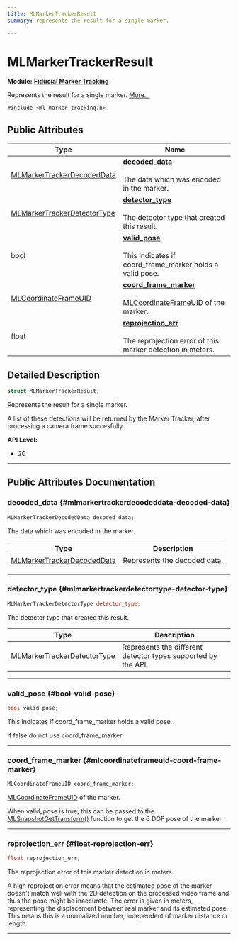 ```yaml
---
title: MLMarkerTrackerResult
summary: represents the result for a single marker. 

---
```


# MLMarkerTrackerResult

**Module:** **[Fiducial Marker Tracking](/versioned_docs/version-03-Jan-2023/api-ref/api/Modules/group___marker_tracking/group___marker_tracking.md)**



Represents the result for a single marker.  [More...](#detailed-description)


`#include <ml_marker_tracking.h>`

## Public Attributes

| Type           | Name           |
| -------------- | -------------- |
| [MLMarkerTrackerDecodedData](/versioned_docs/version-03-Jan-2023/api-ref/api/Modules/group___marker_tracking/struct_m_l_marker_tracker_decoded_data.md) | **[decoded_data](/versioned_docs/version-03-Jan-2023/api-ref/api/Modules/group___marker_tracking/struct_m_l_marker_tracker_result.md#mlmarkertrackerdecodeddata-decoded-data)** <br></br>The data which was encoded in the marker.  |
| [MLMarkerTrackerDetectorType](/versioned_docs/version-03-Jan-2023/api-ref/api/Modules/group___marker_tracking/group___marker_tracking.md#enums-mlmarkertrackerdetectortype) | **[detector_type](/versioned_docs/version-03-Jan-2023/api-ref/api/Modules/group___marker_tracking/struct_m_l_marker_tracker_result.md#mlmarkertrackerdetectortype-detector-type)** <br></br>The detector type that created this result.  |
| bool | **[valid_pose](/versioned_docs/version-03-Jan-2023/api-ref/api/Modules/group___marker_tracking/struct_m_l_marker_tracker_result.md#bool-valid-pose)** <br></br>This indicates if coord_frame_marker holds a valid pose.  |
| [MLCoordinateFrameUID](/versioned_docs/version-03-Jan-2023/api-ref/api/Modules/group___perception/struct_m_l_coordinate_frame_u_i_d.md) | **[coord_frame_marker](/versioned_docs/version-03-Jan-2023/api-ref/api/Modules/group___marker_tracking/struct_m_l_marker_tracker_result.md#mlcoordinateframeuid-coord-frame-marker)** <br></br>[MLCoordinateFrameUID](/versioned_docs/version-03-Jan-2023/api-ref/api/Modules/group___perception/struct_m_l_coordinate_frame_u_i_d.md) of the marker.  |
| float | **[reprojection_err](/versioned_docs/version-03-Jan-2023/api-ref/api/Modules/group___marker_tracking/struct_m_l_marker_tracker_result.md#float-reprojection-err)** <br></br>The reprojection error of this marker detection in meters.  |

## Detailed Description

```cpp
struct MLMarkerTrackerResult;
```

Represents the result for a single marker. 

A list of these detections will be returned by the Marker Tracker, after processing a camera frame succesfully.




**API Level:**
  * 20 




-----------
## Public Attributes Documentation

### decoded_data {#mlmarkertrackerdecodeddata-decoded-data}

```cpp
MLMarkerTrackerDecodedData decoded_data;
```

The data which was encoded in the marker. 


| Type | Description |
|--|--|
| [MLMarkerTrackerDecodedData](/versioned_docs/version-03-Jan-2023/api-ref/api/Modules/group___marker_tracking/struct_m_l_marker_tracker_decoded_data.md) | Represents the decoded data.  |






-----------

### detector_type {#mlmarkertrackerdetectortype-detector-type}

```cpp
MLMarkerTrackerDetectorType detector_type;
```

The detector type that created this result. 


| Type | Description |
|--|--|
| [MLMarkerTrackerDetectorType](/versioned_docs/version-03-Jan-2023/api-ref/api/Modules/group___marker_tracking/group___marker_tracking.md#enums-mlmarkertrackerdetectortype) | Represents the different detector types supported by the API.  |






-----------

### valid_pose {#bool-valid-pose}

```cpp
bool valid_pose;
```

This indicates if coord_frame_marker holds a valid pose. 

If false do not use coord_frame_marker. 





-----------

### coord_frame_marker {#mlcoordinateframeuid-coord-frame-marker}

```cpp
MLCoordinateFrameUID coord_frame_marker;
```

[MLCoordinateFrameUID](/versioned_docs/version-03-Jan-2023/api-ref/api/Modules/group___perception/struct_m_l_coordinate_frame_u_i_d.md) of the marker. 

When valid_pose is true, this can be passed to the [MLSnapshotGetTransform()](/versioned_docs/version-03-Jan-2023/api-ref/api/Modules/group___perception/group___perception.md#mlresult-mlsnapshotgettransform) function to get the 6 DOF pose of the marker. 





-----------

### reprojection_err {#float-reprojection-err}

```cpp
float reprojection_err;
```

The reprojection error of this marker detection in meters. 

A high reprojection error means that the estimated pose of the marker doesn't match well with the 2D detection on the processed video frame and thus the pose might be inaccurate. The error is given in meters, representing the displacement between real marker and its estimated pose. This means this is a normalized number, independent of marker distance or length. 





-----------

